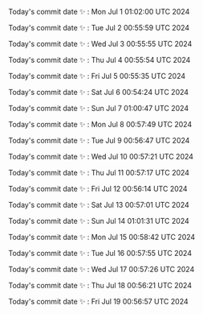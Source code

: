 Today's commit date ✨ : Mon Jul 1 01:02:00 UTC 2024 

Today's commit date ✨ : Tue Jul 2 00:55:59 UTC 2024 

Today's commit date ✨ : Wed Jul 3 00:55:55 UTC 2024 

Today's commit date ✨ : Thu Jul 4 00:55:54 UTC 2024 

Today's commit date ✨ : Fri Jul 5 00:55:35 UTC 2024 

Today's commit date ✨ : Sat Jul 6 00:54:24 UTC 2024 

Today's commit date ✨ : Sun Jul 7 01:00:47 UTC 2024 

Today's commit date ✨ : Mon Jul 8 00:57:49 UTC 2024 

Today's commit date ✨ : Tue Jul 9 00:56:47 UTC 2024 

Today's commit date ✨ : Wed Jul 10 00:57:21 UTC 2024 

Today's commit date ✨ : Thu Jul 11 00:57:17 UTC 2024 

Today's commit date ✨ : Fri Jul 12 00:56:14 UTC 2024 

Today's commit date ✨ : Sat Jul 13 00:57:01 UTC 2024 

Today's commit date ✨ : Sun Jul 14 01:01:31 UTC 2024 

Today's commit date ✨ : Mon Jul 15 00:58:42 UTC 2024 

Today's commit date ✨ : Tue Jul 16 00:57:55 UTC 2024 

Today's commit date ✨ : Wed Jul 17 00:57:26 UTC 2024 

Today's commit date ✨ : Thu Jul 18 00:56:21 UTC 2024 

Today's commit date ✨ : Fri Jul 19 00:56:57 UTC 2024 

